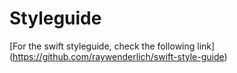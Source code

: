 # Styleguide

[For the swift styleguide, check the following link] (https://github.com/raywenderlich/swift-style-guide)



